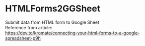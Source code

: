 # HTMLForms2GGSheet
Submit data from HTML form to Google Sheet<br/>
Reference from article:<br/>
https://dev.to/kromate/connecting-your-html-forms-to-a-google-spreadsheet-p9h
